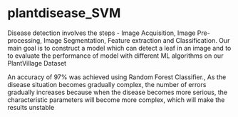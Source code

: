 # plantdisease_SVM 
Disease detection involves the steps - Image Acquisition, Image Pre-processing, Image Segmentation, Feature extraction and Classification.
Our main goal is to construct a model which can detect a leaf in an image and to to evaluate the performance of model with different ML algorithms on our PlantVillage Dataset



An accuracy of 97% was achieved using Random Forest Classifier.,
As the disease situation becomes gradually complex, the number of errors gradually increases because when the disease becomes more serious, the characteristic parameters will become more complex, which will make the results unstable

